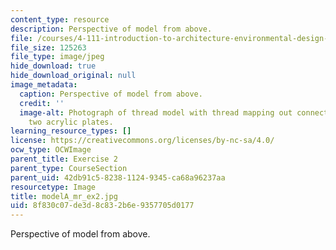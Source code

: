 ```yaml
---
content_type: resource
description: Perspective of model from above.
file: /courses/4-111-introduction-to-architecture-environmental-design-spring-2014/8f830c07de3d8c832b6e9357705d0177_modelA_mr_ex2.jpg
file_size: 125263
file_type: image/jpeg
hide_download: true
hide_download_original: null
image_metadata:
  caption: Perspective of model from above.
  credit: ''
  image-alt: Photograph of thread model with thread mapping out connections between
    two acrylic plates.
learning_resource_types: []
license: https://creativecommons.org/licenses/by-nc-sa/4.0/
ocw_type: OCWImage
parent_title: Exercise 2
parent_type: CourseSection
parent_uid: 42db91c5-8238-1124-9345-ca68a96237aa
resourcetype: Image
title: modelA_mr_ex2.jpg
uid: 8f830c07-de3d-8c83-2b6e-9357705d0177
---
```

Perspective of model from above.